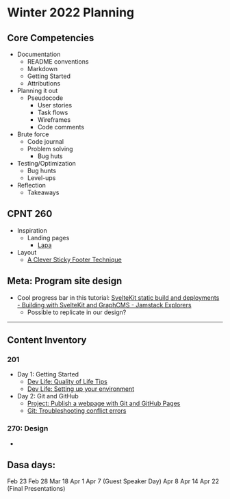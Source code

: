 # Winter 2022 Planning

## Core Competencies
- Documentation
    - README conventions
    - Markdown
    - Getting Started
    - Attributions
- Planning it out
    - Pseudocode
        - User stories
        - Task flows
        - Wireframes
        - Code comments
- Brute force
    - Code journal
    - Problem solving
        - Bug huts
- Testing/Optimization
    - Bug hunts
    - Level-ups
- Reflection 
    - Takeaways

## CPNT 260
- Inspiration
    - Landing pages
        - [Lapa](https://www.lapa.ninja/)
- Layout
    - [A Clever Sticky Footer Technique](https://css-tricks.com/a-clever-sticky-footer-technique/)

## Meta: Program site design
- Cool progress bar in this tutorial: [SvelteKit static build and deployments - Building with SvelteKit and GraphCMS - Jamstack Explorers](https://explorers.netlify.com/learn/building-with-sveltekit-and-graphcms/sveltekit-static-build-and-deployments)
    - Possible to replicate in our design?

---

## Content Inventory
### 201
- Day 1: Getting Started
    - [Dev Life: Quality of Life Tips](https://gist.github.com/acidtone/4d4b28ff04c339695df59f7d075fd4b5)
    - [Dev Life: Setting up your environment](https://gist.github.com/acidtone/1dc8a60c0c3eeadab7a52f4673a168ef)
- Day 2: Git and GitHub
    - [Project: Publish a webpage with Git and GitHub Pages](https://gist.github.com/acidtone/5d45f96bc11fada75038e552f9ba1a5c)
    - [Git: Troubleshooting conflict errors](https://gist.github.com/acidtone/ffb0268f5f717df9631eb0c8b48e97e7)

### 270: Design
- 

## Dasa days:
Feb 23
Feb 28
Mar 18
Apr 1
Apr 7 (Guest Speaker Day)
Apr 8
Apr 14
Apr 22 (Final Presentations)